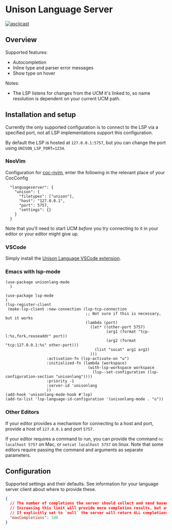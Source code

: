 # Unison Language Server

[![asciicast](https://asciinema.org/a/Kwa7NscffA3R8KCHxq1OavRm0.svg)](https://asciinema.org/a/Kwa7NscffA3R8KCHxq1OavRm0)

## Overview

Supported features:

* Autocompletion
* Inline type and parser error messages
* Show type on hover

Notes:

* The LSP listens for changes from the UCM it's linked to, so name resolution is dependent on your current UCM path.

## Installation and setup

Currently the only supported configuration is to connect to the LSP via a specified port, not all LSP implementations support this configuration.

By default the LSP is hosted at `127.0.0.1:5757`, but you can change the port using `UNISON_LSP_PORT=1234`.


### NeoVim

Configuration for [coc-nvim](https://github.com/neoclide/coc.nvim), enter the following in the relevant place of your CocConfig

```
  "languageserver": {
    "unison": {
      "filetypes": ["unison"],
      "host": "127.0.0.1",
      "port": 5757,
      "settings": {}
    }
  }
```

Note that you'll need to start UCM _before_ you try connecting to it in your editor or your editor might give up.

### VSCode

Simply install the [Unison Language VSCode extension](https://marketplace.visualstudio.com/items?itemName=unison-lang.unison).

### Emacs with lsp-mode

```elisp
(use-package unisonlang-mode
  )
  
(use-package lsp-mode
)
(lsp-register-client
 (make-lsp-client :new-connection (lsp-tcp-connection
                                   ;; Not sure if this is necessary, but it works
                                   (lambda (port)
                                     (let* ((other-port 5757)
                                            (arg1 (format "tcp-l:%s,fork,reuseaddr" port))
                                            (arg2 (format "tcp:127.0.0.1:%s" other-port)))
                                       (list "socat" arg1 arg2)
                                     )))
                  :activation-fn (lsp-activate-on "u")
                  :initialized-fn (lambda (workspace)
                                    (with-lsp-workspace workspace
                                      (lsp--set-configuration (lsp-configuration-section "unisonlang"))))
                  :priority -1
                  :server-id 'unisonlang
                  ))
(add-hook 'unisonlang-mode-hook #'lsp)
(add-to-list 'lsp-language-id-configuration '(unisonlang-mode . "u"))
```


### Other Editors

If your editor provides a mechanism for connecting to a host and port, provide a host of `127.0.0.1` and port `5757`.

If your editor requires a command to run, you can provide the command `nc localhost 5757` on Mac, or `netcat localhost 5757` on linux.
Note that some editors require passing the command and arguments as separate parameters.

## Configuration

Supported settings and their defaults. See information for your language server client about where to provide these.

```json
{
  // The number of completions the server should collect and send based on a single query.
  // Increasing this limit will provide more completion results, but at the cost of being slower to respond.
  // If explicitly set to `null` the server will return ALL completions available.
  "maxCompletions": 100
}
```
